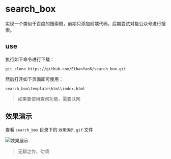 # search_box
实现一个类似于百度的搜索框，前期只添加前端代码，后期尝试对接公众号进行搜索。

## use

执行如下命令进行下载：

```shell
git clone https://github.com/EthanYan6/search_box.git
```

然后打开如下页面即可使用：

```shell
search_box\template\html\index.html
```

> 如果要使用查询功能，需要联网

## 效果演示

查看 `search_box` 目录下的 `效果演示.gif` 文件

![效果展示](https://github.com/EthanYan6/pic/raw/master/%E5%8A%A8%E6%80%81%E5%9B%BE/%E6%95%88%E6%9E%9C%E6%BC%94%E7%A4%BA.gif)

> 无聊之作，勿喷